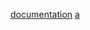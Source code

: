 [documentation](https://help.github.com/categories/github-pages-basics/)
[a](https://github.com/yangliu2000/yangliu/index)

